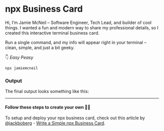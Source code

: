 # npx Business Card

Hi, I’m Jamie McNeil – Software Engineer, Tech Lead, and builder of cool things. I wanted a fun and modern way to share my professional details, so I created this interactive terminal business card.

Run a single command, and my info will appear right in your terminal – clean, simple, and just a bit geeky.

👇 *Easy Peasy*
```bash
npx jamiemcneil
```

### Output

The final output looks something like this:

---

#### Follow these steps to create your own 🧑‍💻
To setup and deploy your npx business card, check out this article by [@jackboberg](https://github.com/jackboberg) - [Write a Simple npx Business Card](https://studioelsa.se/blog/open-source-oss-npx-business-card). 
